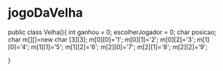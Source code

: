 # jogoDaVelha
public class Velha(){
int ganhou = 0;
escolherJogador = 0;
char posicao;
char m[][]=new char [3][3];
    	m[0][0]='1';
    	m[0][1]='2';
    	m[0][2]='3';
    	m[1][0]='4';
    	m[1][1]='5';
    	m[1][2]='6';
    	m[2][0]='7';
    	m[2][1]='8';
    	m[2][2]='9';


}

